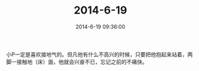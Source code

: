 ﻿---
title: "2014-6-19"
date: 2014-6-19 09:36:00
tags:
categories: 爸爸
---
小P一定是喜欢接地气的。但凡他有什么不高兴的时候，只要把他抱起来站着，两脚一接触地（床）面，他就会兴奋不已，忘记之前的不痛快。